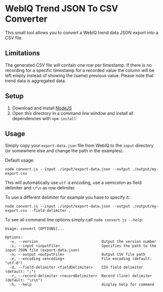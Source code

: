 # WebIQ Trend JSON To CSV Converter

This small tool allows you to convert a WebIQ trend data JSON export into a CSV file.

## Limitations
The generated CSV file will contain one row per timestamp. If there is no recording for a specific
timestamp for a recorded value the column will be left empty instead of showing the (same) previous value.
Please note that trend data is aggregated data.

## Setup
1. Download and install [NodeJS](https://nodejs.org/en/download)
2. Open _this_ directory in a command line window and install all dependencies with `npm install`

## Usage
Simply copy your `export-data.json` file from WebIQ to the `input` directory (or somewhere else and change the path in the examples).

Default usage:

`node convert.js --input ./input/export-data.json --output ./output/my-export.csv`

This will automatically use `utf-8` encoding, use a semicolon as field delimiter and
`\r\n` as row delimiter.

To use a different delimiter for example you have to specify it:

`node convert.js --input ./input/export-data.json --output ./output/my-export.csv --field-delimiter ,`

To see all command line options simply call `node convert.js --help`:

```
Usage: convert [OPTIONS]...

Options:
  -v, --version                             Output the version number
  -i, --input <inputFile>                   Specifies the path to the input JSON file (export-data.json)
  -o, --output <outputFile>                 Output CSV file path
  -e, --encoding <encoding>                 File encoding (default: "utf-8")
  -d, --field-delimiter <fieldDelimiter>    CSV field delimiter (default: ";")
  -r, --record-delimiter <recordDelimiter>  Record (line) delimiter (default: "\r\n")
  -h, --help                                display help for command
```



